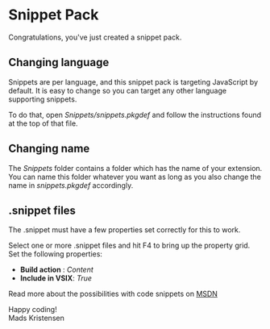 ﻿# Snippet Pack
Congratulations, you've just created a snippet pack.

## Changing language
Snippets are per language, and this snippet pack is targeting JavaScript
by default. It is easy to change so you can target any other language
supporting snippets. 

To do that, open *Snippets/snippets.pkgdef* and follow the instructions
found at the top of that file.

## Changing name
The *Snippets* folder contains a folder which has the name of your
extension. You can name this folder whatever you want as long as you
also change the name in *snippets.pkgdef* accordingly.

## .snippet files
The .snippet must have a few properties set correctly for this to work.

Select one or more .snippet files and hit F4 to bring up the property
grid. Set the following properties:

- **Build action** : *Content*
- **Include in VSIX**: *True*

Read more about the possibilities with code snippets on
[MSDN](https://msdn.microsoft.com/en-us/library/ms165392.aspx)

Happy coding!  
Mads Kristensen